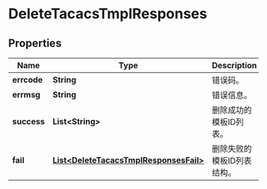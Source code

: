 
# DeleteTacacsTmplResponses

## Properties
Name | Type | Description | Notes
------------ | ------------- | ------------- | -------------
**errcode** | **String** | 错误码。 | 
**errmsg** | **String** | 错误信息。 | 
**success** | **List&lt;String&gt;** | 删除成功的模板ID列表。 |  [optional]
**fail** | [**List&lt;DeleteTacacsTmplResponsesFail&gt;**](DeleteTacacsTmplResponsesFail.md) | 删除失败的模板ID列表结构。 |  [optional]



